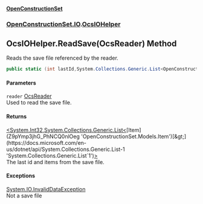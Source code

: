 #### [OpenConstructionSet](index 'index')
### [OpenConstructionSet.IO](index#OpenConstructionSet_IO 'OpenConstructionSet.IO').[OcsIOHelper](JZTSUWDp1bIPbzqkTvZY3Q 'OpenConstructionSet.IO.OcsIOHelper')
## OcsIOHelper.ReadSave(OcsReader) Method
Reads the save file referenced by the reader.  
```csharp
public static (int lastId,System.Collections.Generic.List<OpenConstructionSet.Models.Item> items) ReadSave(this OpenConstructionSet.IO.OcsReader reader);
```
#### Parameters
<a name='OpenConstructionSet_IO_OcsIOHelper_ReadSave(OpenConstructionSet_IO_OcsReader)_reader'></a>
`reader` [OcsReader](T57tcFO5x0tbza6wZBV1Ww 'OpenConstructionSet.IO.OcsReader')  
Used to read the save file.
  
#### Returns
[&lt;](https://docs.microsoft.com/en-us/dotnet/api/System.ValueTuple 'System.ValueTuple')[System.Int32](https://docs.microsoft.com/en-us/dotnet/api/System.Int32 'System.Int32')[,](https://docs.microsoft.com/en-us/dotnet/api/System.ValueTuple 'System.ValueTuple')[System.Collections.Generic.List&lt;](https://docs.microsoft.com/en-us/dotnet/api/System.Collections.Generic.List-1 'System.Collections.Generic.List`1')[Item](Z9pYmp3jhG_PhNCQ0nlOeg 'OpenConstructionSet.Models.Item')[&gt;](https://docs.microsoft.com/en-us/dotnet/api/System.Collections.Generic.List-1 'System.Collections.Generic.List`1')[&gt;](https://docs.microsoft.com/en-us/dotnet/api/System.ValueTuple 'System.ValueTuple')  
The last id and items from the save file.
#### Exceptions
[System.IO.InvalidDataException](https://docs.microsoft.com/en-us/dotnet/api/System.IO.InvalidDataException 'System.IO.InvalidDataException')  
Not a save file
